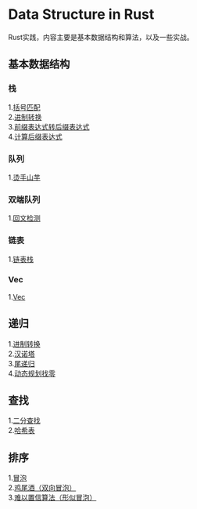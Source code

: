 # Data Structure in Rust
Rust实践，内容主要是基本数据结构和算法，以及一些实战。

## 基本数据结构
### 栈
1.<a href="stack/src/lib.rs" alt="链接">括号匹配</a><br>
2.<a href="stack/src/lib.rs" alt="链接">进制转换</a><br>
3.<a href="stack/src/lib.rs" alt="链接">前缀表达式转后缀表达式</a><br>
4.<a href="stack/src/lib.rs" alt="链接">计算后缀表达式</a>

### 队列
1.<a href="queue/src/lib.rs" alt="链接">烫手山芋</a>

### 双端队列
1.<a href="deque/src/lib.rs" alt="链接">回文检测</a>

### 链表
1.<a href="list/src/lib.rs" alt="链接">链表栈</a>

### Vec
1.<a href="lvec/src/lib.rs" alt="链接">Vec</a>

## 递归
1.<a href="rec/src/main.rs" alt="链接">进制转换</a><br>
2.<a href="rec/src/main.rs" alt="链接">汉诺塔</a><br>
3.<a href="rec/src/main.rs" alt="链接">尾递归</a><br>
4.<a href="rec/src/main.rs" alt="链接">动态规划找零</a>

## 查找
1.<a href="search/src/main.rs" alt="链接">二分查找</a><br>
2.<a href="search/src/main.rs" alt="链接">哈希表</a><br>

## 排序
1.<a href="sort/src/main.rs" alt="链接">冒泡</a><br>
2.<a href="sort/src/main.rs" alt="链接">鸡尾酒（双向冒泡）</a><br>
3.<a href="sort/src/main.rs" alt="链接">难以置信算法（形似冒泡）</a><br>